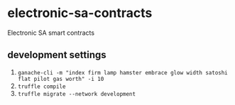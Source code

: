 # electronic-sa-contracts
Electronic SA smart contracts

## development settings

1. `ganache-cli -m "index firm lamp hamster embrace glow width satoshi flat pilot gas worth" -i 10`
2. `truffle compile`
3. `truffle migrate --network development`
